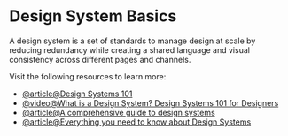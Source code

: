 # Design System Basics

A design system is a set of standards to manage design at scale by reducing redundancy while creating a shared language and visual consistency across different pages and channels.

Visit the following resources to learn more:

- [@article@Design Systems 101](https://www.nngroup.com/articles/design-systems-101/)
- [@video@What is a Design System? Design Systems 101 for Designers](https://www.youtube.com/watch?v=wc5krC28ynQ)
- [@article@A comprehensive guide to design systems](https://www.invisionapp.com/inside-design/guide-to-design-systems/)
- [@article@Everything you need to know about Design Systems](https://uxdesign.cc/everything-you-need-to-know-about-design-systems-54b109851969)

